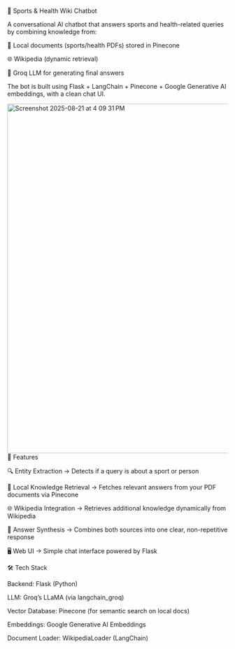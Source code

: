 🏏 Sports & Health Wiki Chatbot

A conversational AI chatbot that answers sports and health-related queries by combining knowledge from:

📄 Local documents (sports/health PDFs) stored in Pinecone

🌐 Wikipedia (dynamic retrieval)

🤖 Groq LLM for generating final answers

The bot is built using Flask + LangChain + Pinecone + Google Generative AI embeddings, with a clean chat UI.




<img width="1280" height="800" alt="Screenshot 2025-08-21 at 4 09 31 PM" src="https://github.com/user-attachments/assets/46592bd2-0842-49ce-8feb-924b6f58ed5a" />
🚀 Features

🔍 Entity Extraction → Detects if a query is about a sport or person

📂 Local Knowledge Retrieval → Fetches relevant answers from your PDF documents via Pinecone

🌐 Wikipedia Integration → Retrieves additional knowledge dynamically from Wikipedia

🧠 Answer Synthesis → Combines both sources into one clear, non-repetitive response

🖥️ Web UI → Simple chat interface powered by Flask

🛠️ Tech Stack

Backend: Flask (Python)

LLM: Groq’s LLaMA (via langchain_groq)

Vector Database: Pinecone (for semantic search on local docs)

Embeddings: Google Generative AI Embeddings

Document Loader: WikipediaLoader (LangChain)
